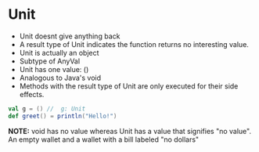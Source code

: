 # Unit

- Unit doesnt give anything back
- A result type of Unit indicates the function returns no interesting value.
- Unit is actually an object
- Subtype of AnyVal
- Unit has one value: ()
- Analogous to Java's void
- Methods with the result type of Unit are only executed for their side effects.

```scala
val g = () //  g: Unit
def greet() = println("Hello!")
```

**NOTE:** void has no value whereas Unit has a value that signifies "no value".
An empty wallet and a wallet with a bill labeled "no dollars"
